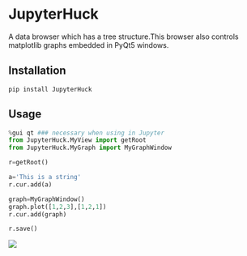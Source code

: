 # JupyterHuck

A data browser which has a tree structure.This browser also controls matplotlib graphs 
embedded in PyQt5 windows.

## Installation

	pip install JupyterHuck
	
## Usage

```python
%gui qt ### necessary when using in Jupyter
from JupyterHuck.MyView import getRoot
from JupyterHuck.MyGraph import MyGraphWindow

r=getRoot()

a='This is a string'
r.cur.add(a)

graph=MyGraphWindow()
graph.plot([1,2,3],[1,2,1])
r.cur.add(graph)

r.save()
```

![](https://github.com/threemeninaboat3247/JupyterHuck/blob/master/JupyterHuck.png)
